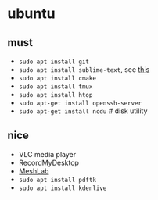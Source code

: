 # ubuntu

## must
* `sudo apt install git`
* `sudo apt install sublime-text`, see [this](https://www.sublimetext.com/docs/3/linux_repositories.html)
* `sudo apt install cmake`
* `sudo apt install tmux`
* `sudo apt install htop`
* `sudo apt-get install openssh-server`
* `sudo apt-get install ncdu` # disk utility

## nice
* VLC media player
* RecordMyDesktop
* [MeshLab](http://www.meshlab.net/)
* `sudo apt install pdftk`
* `sudo apt install kdenlive`


